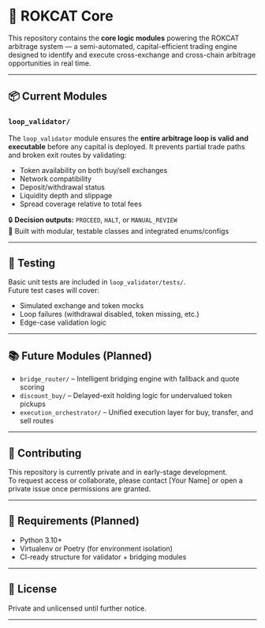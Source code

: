 # 🧠 ROKCAT Core

This repository contains the **core logic modules** powering the ROKCAT arbitrage system — a semi-automated, capital-efficient trading engine designed to identify and execute cross-exchange and cross-chain arbitrage opportunities in real time.

---

## 📦 Current Modules

### `loop_validator/`

The `loop_validator` module ensures the **entire arbitrage loop is valid and executable** before any capital is deployed. It prevents partial trade paths and broken exit routes by validating:

- Token availability on both buy/sell exchanges
- Network compatibility
- Deposit/withdrawal status
- Liquidity depth and slippage
- Spread coverage relative to total fees

🔒 **Decision outputs:** `PROCEED`, `HALT`, or `MANUAL_REVIEW`  
🔎 Built with modular, testable classes and integrated enums/configs

---

## 🧪 Testing

Basic unit tests are included in `loop_validator/tests/`.  
Future test cases will cover:

- Simulated exchange and token mocks  
- Loop failures (withdrawal disabled, token missing, etc.)  
- Edge-case validation logic

---

## 📚 Future Modules (Planned)

- `bridge_router/` – Intelligent bridging engine with fallback and quote scoring  
- `discount_buy/` – Delayed-exit holding logic for undervalued token pickups  
- `execution_orchestrator/` – Unified execution layer for buy, transfer, and sell routes

---

## 🤝 Contributing

This repository is currently private and in early-stage development.  
To request access or collaborate, please contact [Your Name] or open a private issue once permissions are granted.

---

## 🧰 Requirements (Planned)

- Python 3.10+
- Virtualenv or Poetry (for environment isolation)
- CI-ready structure for validator + bridging modules

---

## 📄 License

Private and unlicensed until further notice.

---
